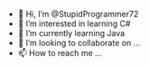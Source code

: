 - 👋 Hi, I’m @StupidProgrammer72
- 👀 I’m interested in learning C# 
- 🌱 I’m currently learning Java 
- 💞️ I’m looking to collaborate on ...
- 📫 How to reach me ...

<!---
StupidProgrammer72/StupidProgrammer72 is a ✨ special ✨ repository because its `README.md` (this file) appears on your GitHub profile.
You can click the Preview link to take a look at your changes.
--->

